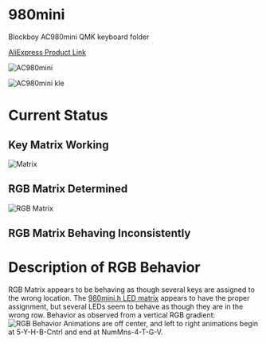 # 980mini
Blockboy AC980mini QMK keyboard folder

[AliExpress Product Link](https://www.aliexpress.com/item/1005003787162850.html)

![AC980mini](https://ae01.alicdn.com/kf/H2955001a66544ee1ac38a42b0632fe41m.png)

![AC980mini kle](https://imgur.com/prgMVo2.jpg)

# Current Status

## Key Matrix Working
![Matrix](https://i.imgur.com/yMAIrkg.png)
## RGB Matrix Determined
![RGB Matrix](https://i.imgur.com/zyE26ny.jpg)
## RGB Matrix Behaving Inconsistently


# Description of RGB Behavior

RGB Matrix appears to be behaving as though several keys are assigned to the wrong location. 
The [980mini.h LED matrix](https://github.com/rooski15/980mini/blob/main/980mini/980mini.h) appears to have the proper assignment, but several LEDs seem to behave as though they are in the wrong row. Behavior as observed from a vertical RGB gradient:
![RGB Behavior](https://i.imgur.com/Gi8yF45.jpg)
Animations are off center, and left to right animations begin at 5-Y-H-B-Cntrl and end at NumMns-4-T-G-V.
